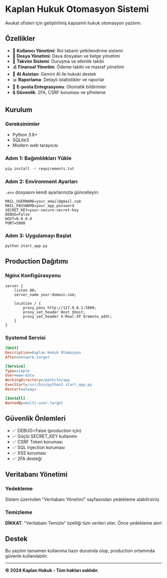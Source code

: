 # Kaplan Hukuk Otomasyon Sistemi

Avukat ofisleri için geliştirilmiş kapsamlı hukuk otomasyon yazılımı.

## Özellikler

- 👥 **Kullanıcı Yönetimi**: Rol tabanlı yetkilendirme sistemi
- 📁 **Dosya Yönetimi**: Dava dosyaları ve belge yönetimi
- 📅 **Takvim Sistemi**: Duruşma ve etkinlik takibi
- 💰 **Finansal Yönetim**: Ödeme takibi ve masraf yönetimi
- 🤖 **AI Asistan**: Gemini AI ile hukuki destek
- 📊 **Raporlama**: Detaylı istatistikler ve raporlar
- 📧 **E-posta Entegrasyonu**: Otomatik bildirimler
- 🔒 **Güvenlik**: 2FA, CSRF koruması ve şifreleme

## Kurulum

### Gereksinimler
- Python 3.8+
- SQLite3
- Modern web tarayıcısı

### Adım 1: Bağımlılıkları Yükle
```bash
pip install -r requirements.txt
```

### Adım 2: Environment Ayarları
`.env` dosyasını kendi ayarlarınızla güncelleyin:
```env
MAIL_USERNAME=your_email@gmail.com
MAIL_PASSWORD=your_app_password
SECRET_KEY=your-secure-secret-key
DEBUG=False
HOST=0.0.0.0
PORT=5000
```

### Adım 3: Uygulamayı Başlat
```bash
python start_app.py
```

## Production Dağıtımı

### Nginx Konfigürasyonu
```nginx
server {
    listen 80;
    server_name your-domain.com;
    
    location / {
        proxy_pass http://127.0.0.1:5000;
        proxy_set_header Host $host;
        proxy_set_header X-Real-IP $remote_addr;
    }
}
```

### Systemd Servisi
```ini
[Unit]
Description=Kaplan Hukuk Otomasyon
After=network.target

[Service]
Type=simple
User=www-data
WorkingDirectory=/path/to/app
ExecStart=/usr/bin/python3 start_app.py
Restart=always

[Install]
WantedBy=multi-user.target
```

## Güvenlik Önlemleri

- ✅ DEBUG=False (production için)
- ✅ Güçlü SECRET_KEY kullanımı
- ✅ CSRF Token koruması
- ✅ SQL Injection koruması
- ✅ XSS koruması
- ✅ 2FA desteği

## Veritabanı Yönetimi

### Yedekleme
Sistem üzerinden "Veritabanı Yönetimi" sayfasından yedekleme alabilirsiniz.

### Temizleme
**DİKKAT**: "Veritabanı Temizle" özelliği tüm verileri siler. Önce yedekleme alın!

## Destek

Bu yazılım tamamen kullanıma hazır durumda olup, production ortamında güvenle kullanılabilir.

---

**© 2024 Kaplan Hukuk - Tüm hakları saklıdır.**